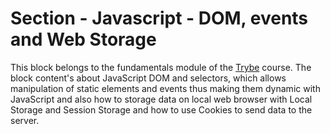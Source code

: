 # Section - Javascript - DOM, events and Web Storage

This block belongs to the fundamentals module of the [Trybe](https://www.betrybe.com/) course. The block content's about JavaScript DOM and selectors, which allows manipulation of static elements and events thus making them dynamic with JavaScript and also how to storage data on local web browser with Local Storage and Session Storage and how to use Cookies to send data to the server.
